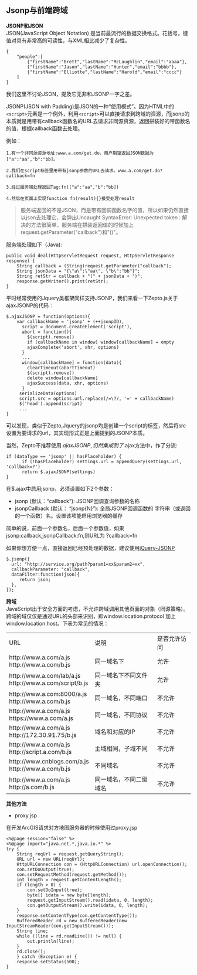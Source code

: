 ## Jsonp与前端跨域 ##

**JSONP和JSON**<br/>JSON(JavaScript Object Notation) 是当前最流行的数据交换格式。花括号，键值对具有非常高的可读性，与XML相比减少了复杂性。
```
{
    "people":[
        {"firstName":"Brett","lastName":"McLaughlin","email":"aaaa"},
        {"firstName":"Jason","lastName":"Hunter","email":"bbbb"},
        {"firstName":"Elliotte","lastName":"Harold","email":"cccc"}
    ]
}
```

我们这里不讨论JSON，提及它无非和JSONP一字之差。<br/>

JSONP(JSON with Padding)是JSON的一种“使用模式”。因为HTML中的```<script>```元素是一个例外，利用```<script>```可以直接请求到跨域的资源，而jsonp的本质就是用带有callback函数名的URL去请求非同源资源，返回拼装好的带函数名的值，根据callback函数去处理。

例如：
     
    1.有一个非同源资源地址:www.a.com/get.do，用户期望返回JSON数据为["a":"aa","b":"bb]。

    2.我们在script标签里用带有jsonp参数的URL去请求。www.a.com/get.do?callback=fn

    3.经过服务端处理返回Tag:fn(["a":"aa","b":"bb])
   
    4.然后在页面上实现function fn(result){}接受处理result

> 服务端返回的不是JSON，而是带有回调函数名字的值，所以如果仍然直接以json去处理它，会弹出Uncaught SyntaxError: Unexpected token : 解决的方法很简单，服务端在拼装返回值的时候加上request.getParameter("callback")和"()"。

服务端处理如下（Java):
```
public void deal(HttpServletRequest request, HttpServletResponse response) {  
    String callback = (String)request.getParameter("callback");  
    String jsonData = "{\"a\":\"aa\", \"b\":"bb"}";  
    String retStr = callback + "(" + jsonData + ")";  
    response.getWriter().print(retStr);  
}  
```

平时经常使用的Jquery类框架同样支持JSONP，我们来看一下Zepto.js关于ajaxJSONP的代码：

```
$.ajaxJSONP = function(options){
    var callbackName = 'jsonp' + (++jsonpID),
      script = document.createElement('script'),
      abort = function(){
        $(script).remove()
        if (callbackName in window) window[callbackName] = empty
        ajaxComplete('abort', xhr, options)
      }
      ...
      window[callbackName] = function(data){
        clearTimeout(abortTimeout)
        $(script).remove()
        delete window[callbackName]
        ajaxSuccess(data, xhr, options)
      }
     serializeData(options)
     script.src = options.url.replace(/=\?/, '=' + callbackName)
     $('head').append(script)
     ...
}
```
可以发现，类似于Zepto,Jquery的jsonp均是创建一个script的标签，然后将src设置为要请求的url，其实现形式正是上面提到的JSONP本质。

当然，Zepto不推荐使用$.ajaxJSONP,仍然集成到了$.ajax方法中，作了分流:

```
if (dataType == 'jsonp' || hasPlaceholder) {
      if (!hasPlaceholder) settings.url = appendQuery(settings.url, 'callback=?')
      return $.ajaxJSONP(settings)
}
```
在$.ajax中启用jsonp，必须设置如下2个参数：

- jsonp (默认：“callback”): JSONP回调查询参数的名称
- jsonpCallback (默认： “jsonp{N}”): 全局JSONP回调函数的 字符串（或返回的一个函数）名。设置该项能启用浏览器的缓存

简单的说，前面一个参数名，后面一个参数值，如果jsonp:callback,jsonpCallback:fn,则URL为
?callback=fn

如果你想方便一点，直接返回已经预处理的数据，建议使用[jQuery-JSONP](https://github.com/jaubourg/jquery-jsonp)

```
$.jsonp({
  url: "http://service.org/path?param1=xx&param2=xx",
  callbackParameter: "callback",
  dataFilter:function(json){  
     return json;  
  },  
});
```

**跨域**<br/>JavaScript出于安全方面的考虑，不允许跨域调用其他页面的对象（同源策略）。跨域的域仅仅是通过URL的头部来识别，即window.location.protocol 加上 window.location.host。下表为常见的情况：

<table>
	<tr>
		<td>
			URL
		</td>
		<td>
			说明
		</td>
        <td>
			是否允许访问
		</td>
	</tr>
    <tr>
		<td>
			http://www.a.com/a.js<br/>http://www.a.com/b.js
		</td>
		<td>
			同一域名下
		</td>
        <td>
			允许
		</td>
	</tr>
    <tr>
		<td>
			http://www.a.com/lab/a.js<br/>http://www.a.com/script/b.js
		</td>
		<td>
			同一域名下不同文件夹
		</td>
        <td>
			允许
		</td>
	</tr>
    <tr>
		<td>
			http://www.a.com:8000/a.js<br/>http://www.a.com/b.js
		</td>
		<td>
			同一域名，不同端口
		</td>
        <td>
			不允许
		</td>
	</tr>
    <tr>
		<td>
			http://www.a.com/a.js<br/>https://www.a.com/a.js
		</td>
		<td>
			同一域名，不同协议
		</td>
        <td>
			不允许
		</td>
	</tr>
    <tr>
		<td>
			http://www.a.com/a.js<br/>http://172.30.91.75/b.js
		</td>
		<td>
			域名和对应的IP
		</td>
        <td>
			不允许
		</td>
	</tr>
    <tr>
		<td>
			http://www.a.com/a.js<br/>http://script.a.com/b.js
		</td>
		<td>
			主域相同，子域不同
		</td>
        <td>
			不允许
		</td>
	</tr>
<tr>
		<td>
			http://www.cnblogs.com/a.js<br/>http://www.a.com/b.js
		</td>
		<td>
			不同域名
		</td>
        <td>
			不允许
		</td>
	</tr>
    <tr>
		<td>
			http://www.a.com/a.js<br/>http://a.com/b.js
		</td>
		<td>
			同一域名，不同二级域名
		</td>
        <td>
			不允许
		</td>
	</tr>
</table>

**其他方法**

- proxy.jsp

在开发ArcGIS请求对方地图服务器的时候使用过proxy.jsp

```
<%@page session="false" %>
<%@page import="java.net.*,java.io.*" %>
try {
	String reqUrl = request.getQueryString();
	URL url = new URL(reqUrl);
	HttpURLConnection con = (HttpURLConnection) url.openConnection();
	con.setDoOutput(true);
	con.setRequestMethod(request.getMethod());
	int length = request.getContentLength();
	if (length > 0) {
	    con.setDoInput(true);
	    byte[] idata = new byte[length];
	    request.getInputStream().read(idata, 0, length);
	    con.getOutputStream().write(idata, 0, length);
	}
	response.setContentType(con.getContentType());
	BufferedReader rd = new BufferedReader(new InputStreamReader(con.getInputStream()));
	String line;
	while ((line = rd.readLine()) != null) {
	    out.println(line);
	}
	rd.close();
	} catch (Exception e) {
	response.setStatus(500);
}
```

